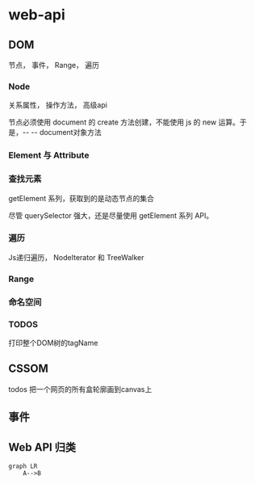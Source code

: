# web-api

## DOM

节点， 事件， Range， 遍历

### Node

关系属性， 操作方法， 高级api

节点必须使用 document 的 create 方法创建，不能使用 js 的 new 运算。于是，--
-- document对象方法

### Element 与 Attribute

### 查找元素

getElement 系列，获取到的是动态节点的集合

尽管 querySelector 强大，还是尽量使用 getElement 系列 API。

### 遍历

Js递归遍历， NodeIterator 和 TreeWalker

### Range

### 命名空间

### TODOS

打印整个DOM树的tagName

## CSSOM

todos 把一个网页的所有盒轮廓画到canvas上

## 事件

## Web API 归类

```mermaid
graph LR
    A-->B
```
